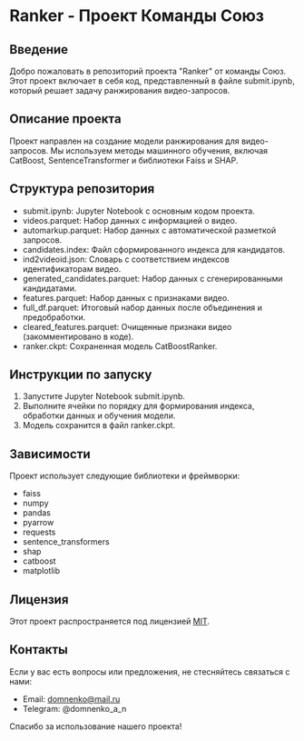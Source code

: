 # Ranker - Проект Команды Союз

## Введение

Добро пожаловать в репозиторий проекта "Ranker" от команды Союз. Этот проект включает в себя код, представленный в файле submit.ipynb, который решает задачу ранжирования видео-запросов.

## Описание проекта

Проект направлен на создание модели ранжирования для видео-запросов. Мы используем методы машинного обучения, включая CatBoost, SentenceTransformer и библиотеки Faiss и SHAP.

## Структура репозитория

- submit.ipynb: Jupyter Notebook с основным кодом проекта.
- videos.parquet: Набор данных с информацией о видео.
- automarkup.parquet: Набор данных с автоматической разметкой запросов.
- candidates.index: Файл сформированного индекса для кандидатов.
- ind2videoid.json: Словарь с соответствием индексов идентификаторам видео.
- generated_candidates.parquet: Набор данных с сгенерированными кандидатами.
- features.parquet: Набор данных с признаками видео.
- full_df.parquet: Итоговый набор данных после объединения и предобработки.
- cleared_features.parquet: Очищенные признаки видео (закомментировано в коде).
- ranker.ckpt: Сохраненная модель CatBoostRanker.

## Инструкции по запуску

1. Запустите Jupyter Notebook submit.ipynb.
2. Выполните ячейки по порядку для формирования индекса, обработки данных и обучения модели.
3. Модель сохранится в файл ranker.ckpt.

## Зависимости

Проект использует следующие библиотеки и фреймворки:

- faiss
- numpy
- pandas
- pyarrow
- requests
- sentence_transformers
- shap
- catboost
- matplotlib

## Лицензия

Этот проект распространяется под лицензией [MIT](LICENSE).

## Контакты

Если у вас есть вопросы или предложения, не стесняйтесь связаться с нами:

- Email: domnenko@mail.ru
- Telegram: @domnenko_a_n


Спасибо за использование нашего проекта!
